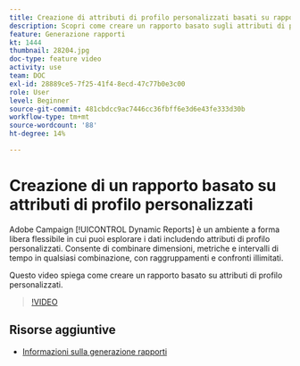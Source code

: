 ```yaml
---
title: Creazione di attributi di profilo personalizzati basati su rapporti
description: Scopri come creare un rapporto basato sugli attributi di profilo personalizzati.
feature: Generazione rapporti
kt: 1444
thumbnail: 28204.jpg
doc-type: feature video
activity: use
team: DOC
exl-id: 28889ce5-7f25-41f4-8ecd-47c77b0e3c00
role: User
level: Beginner
source-git-commit: 481cbdcc9ac7446cc36fbff6e3d6e43fe333d30b
workflow-type: tm+mt
source-wordcount: '88'
ht-degree: 14%

---
```


# Creazione di un rapporto basato su attributi di profilo personalizzati

Adobe Campaign [!UICONTROL Dynamic Reports] è un ambiente a forma libera flessibile in cui puoi esplorare i dati includendo attributi di profilo personalizzati. Consente di combinare dimensioni, metriche e intervalli di tempo in qualsiasi combinazione, con raggruppamenti e confronti illimitati.

Questo video spiega come creare un rapporto basato su attributi di profilo personalizzati.

>[!VIDEO](https://video.tv.adobe.com/v/28204?quality=12)

## Risorse aggiuntive

* [Informazioni sulla generazione rapporti](https://experienceleague.adobe.com/docs/campaign-standard/using/reporting/about-reporting/about-dynamic-reports.html?lang=en)
